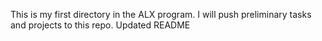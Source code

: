 This is my first directory in the ALX program. I will push preliminary tasks and projects to this repo.
Updated README
